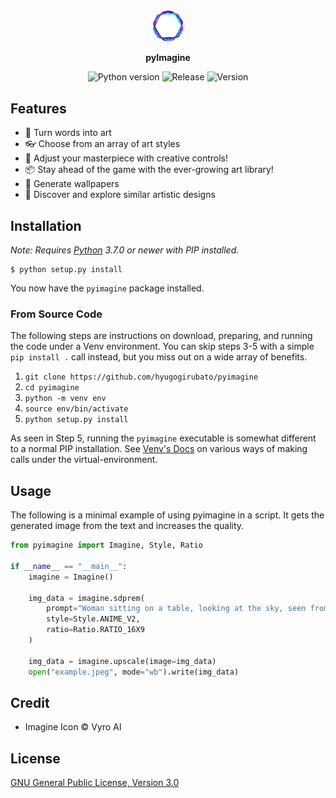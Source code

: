 <div align="center">

<img src="./docs/imagine_logo.png" width="10%">

**pyImagine**

<img src="https://img.shields.io/badge/python-3.7+-informational?style=plastic" alt="Python version">
<img src="https://img.shields.io/github/release-date/hyugogirubato/pyImagine?style=plastic" alt="Release">
<img src="https://img.shields.io/github/release/hyugogirubato/pyImagine?style=plastic" alt="Version">
</div>

## Features
- 🎨 Turn words into art
- 👓 Choose from an array of art styles
- 🔧 Adjust your masterpiece with creative controls!
- 📦 Stay ahead of the game with the ever-growing art library!
- 🌇 Generate wallpapers
- 🔎 Discover and explore similar artistic designs 


## Installation

*Note: Requires [Python] 3.7.0 or newer with PIP installed.*

```shell
$ python setup.py install
```

You now have the `pyimagine` package installed.


### From Source Code

The following steps are instructions on download, preparing, and running the code under a Venv environment.
You can skip steps 3-5 with a simple `pip install .` call instead, but you miss out on a wide array of benefits.

1. `git clone https://github.com/hyugogirubato/pyimagine`
2. `cd pyimagine`
3. `python -m venv env`  
4. `source env/bin/activate`   
5. `python setup.py install`

As seen in Step 5, running the `pyimagine` executable is somewhat different to a normal PIP installation.
See [Venv's Docs] on various ways of making calls under the virtual-environment.

  [Python]: <https://python.org>
  [Venv's]: <https://docs.python.org/3/tutorial/venv.html>
  [Venv's Docs]: <https://docs.python.org/3/library/venv.html>


## Usage

The following is a minimal example of using pyimagine in a script. It gets the generated image
from the text and increases the quality.

```python
from pyimagine import Imagine, Style, Ratio

if __name__ == "__main__":
    imagine = Imagine()

    img_data = imagine.sdprem(
        prompt="Woman sitting on a table, looking at the sky, seen from behind",
        style=Style.ANIME_V2,
        ratio=Ratio.RATIO_16X9
    )

    img_data = imagine.upscale(image=img_data)
    open("example.jpeg", mode="wb").write(img_data)
```

## Credit

- Imagine Icon &copy; Vyro AI

## License

[GNU General Public License, Version 3.0](LICENSE)
